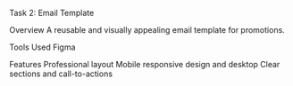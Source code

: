 Task 2: Email Template

 Overview
 A reusable and visually appealing email template for promotions.

 Tools Used
 Figma

 Features
 Professional layout
 Mobile responsive design and desktop
 Clear sections and call-to-actions
